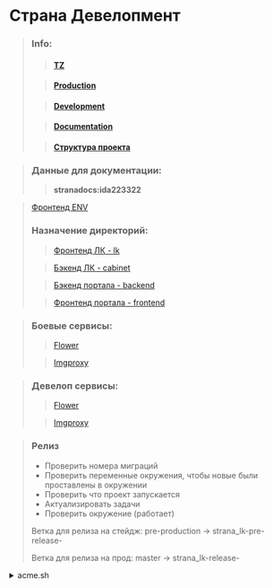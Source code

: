 # Страна Девелопмент

> ### Info:
> 
> > #### [TZ](https://docs.google.com/document/d/1RawsXArHg90TCpl2ev2jGgHS5bRGM7vPc8OQIdF7r6g/edit#)
>
> > #### [Production](https://msk.strana.com/) 
> 
> > #### [Development](https://strana.strana.com/)
> 
> > #### [Documentation](https://lk.strana.idacloud.ru/api/docs/)
>
> > #### [Структура проекта](https://docs.google.com/document/d/1mNYIEnMtVm5UQJHZ4k2pJVspPxObzXgTS2xrWtl-qn8/edit?usp=sharing)

> ### Данные для документации:
> ><strong>stranadocs:ida223322</strong>


> [Фронтенд ENV](https://gitlab.idacloud.ru/Idaproject/strana/strana/-/blob/master/frontends/README.md)
> ### Назначение директорий:
> 
> >[Фронтенд ЛК - lk](https://gitlab.idacloud.ru/Idaproject/strana/strana/-/tree/master/lk)
> 
> >[Бэкенд ЛК - cabinet](https://gitlab.idacloud.ru/Idaproject/strana/strana/-/tree/master/cabinet)
> 
> >[Бэкенд портала - backend](https://gitlab.idacloud.ru/Idaproject/strana/strana/-/tree/master/backend)
> 
> >[Фронтенд портала - frontend](https://gitlab.idacloud.ru/Idaproject/strana/strana/-/tree/master/frontend)

> ### Боевые сервисы:
> > [Flower](https://msk.strana.com/flower)
> 
> > [Imgproxy](https://imgproxy.strana.com)

> ### Девелоп сервисы:
> > [Flower](https://strana.idacloud.ru/flower)
> 
> > [Imgproxy](https://imgproxy.strana.idacloud.ru)


> ### Релиз
> - Проверить номера миграций
> - Проверить переменные окружения, чтобы новые были проставлены в окружении
> - Проверить что проект запускается
> - Актуализировать задачи
> - Проверить окружение (работает)
>
> Ветка для релиза на стейдж: pre-production -> strana_lk-pre-release-<date>
>
> Ветка для релиза на прод: master -> strana_lk-release-<date>

<details>
<summary>acme.sh</summary>

<p>

```sh
acme.sh --issue \
 -d www.strana.com \
 -d strana.com \
 -d msk.strana.com \
 -d lk.strana.com \
 -d mo.strana.com \
 -d tmn.strana.com \
 -d ekb.strana.com \
 -d spb.strana.com \
 -d imgproxy.strana.com \
-w /var/www/local_static --config-home /acme.sh
```
</p>

<p>

```sh
acme.sh --install-cert \
 -d www.strana.com \
 -d strana.com \
 -d msk.strana.com \
 -d lk.strana.com \
 -d mo.strana.com \
 -d tmn.strana.com \
 -d ekb.strana.com \
 -d spb.strana.com \
 -d imgproxy.strana.com \
--config-home /acme.sh --key-file /etc/nginx/certs/key.pem --fullchain-file /etc/nginx/certs/cert.pem --reloadcmd "nginx -s reload"
```
</p>

</details>
